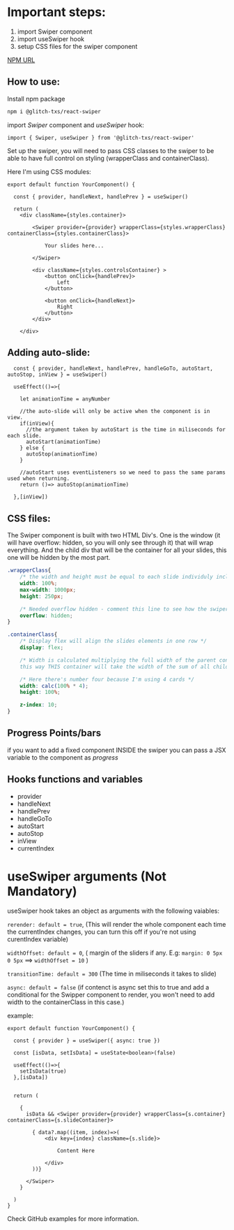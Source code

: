 # Important steps:

1. import Swiper component
2. import useSwiper hook
3. setup CSS files for the swiper component

[NPM URL](https://www.npmjs.com/package/@glitch-txs/react-swiper)

## How to use:

Install npm package 

```bash
npm i @glitch-txs/react-swiper
```

import *Swiper* component and *useSwiper* hook:

```tsx
import { Swiper, useSwiper } from '@glitch-txs/react-swiper'
```

Set up the swiper, you will need to pass CSS classes to the swiper to be able to have full control on styling (wrapperClass and containerClass).

Here I'm using CSS modules:

```tsx
export default function YourComponent() {

  const { provider, handleNext, handlePrev } = useSwiper()
  
  return (
    <div className={styles.container}>

        <Swiper provider={provider} wrapperClass={styles.wrapperClass} containerClass={styles.containerClass}>

            Your slides here...

        </Swiper>

        <div className={styles.controlsContainer} >
            <button onClick={handlePrev}>
                Left
            </button>

            <button onClick={handleNext}>
                Right
            </button>
        </div>

    </div>    
```

## Adding auto-slide:

```tsx
  const { provider, handleNext, handlePrev, handleGoTo, autoStart, autoStop, inView } = useSwiper()

  useEffect(()=>{

    let animationTime = anyNumber

    //the auto-slide will only be active when the component is in view.
    if(inView){
      //the argument taken by autoStart is the time in miliseconds for each slide. 
      autoStart(animationTime)
    } else {
      autoStop(animationTime)
    }

    //autoStart uses eventListeners so we need to pass the same params used when returning.
    return ()=> autoStop(animationTime)

  },[inView])
```

## CSS files:

The Swiper component is built with two HTML Div's. One is the window (it will have overflow: hidden, so you will only see through it) that will wrap everything. 
And the child div that will be the container for all your slides, this one will be hidden by the most part.

```css
.wrapperClass{
    /* the width and height must be equal to each slide individuly including their margins */
    width: 100%;
    max-width: 1000px;
    height: 250px;

    /* Needed overflow hidden - comment this line to see how the swiper works internaly */
    overflow: hidden;
}

.containerClass{
    /* Display flex will align the slides elements in one row */
    display: flex;

    /* Width is calculated multiplying the full width of the parent container by the number of slider elements inside the swiper,
    this way THIS container will take the width of the sum of all children elements. Width: calc(100% * numberOfCards) */

    /* Here there's number four because I'm using 4 cards */
    width: calc(100% * 4);
    height: 100%;

    z-index: 10;
}
```

## Progress Points/bars

if you want to add a fixed component INSIDE the swiper you can pass a JSX variable to the component as *progress*

## Hooks functions and variables

- provider
- handleNext
- handlePrev
- handleGoTo
- autoStart
- autoStop
- inView
- currentIndex

# useSwiper arguments (Not Mandatory)

useSwiper hook takes an object as arguments with the following vaiables:

`rerender: default = true`, (This will render the whole component each time the currentIndex changes, you can turn this off if you're not using curentIndex variable)

`widthOffset: default = 0`, ( margin of the sliders if any. E.g: `margin: 0 5px 0 5px`  ==> `widthOffset = 10` )

`transitionTime: default = 300` (The time in miliseconds it takes to slide)

`async: default = false` (if contenct is async set this to true and add a conditional for the Swipper component to render, you won't need to add width to the containerClass in this case.)

example:


```tsx
export default function YourComponent() {

  const { provider } = useSwiper({ async: true })

  const [isData, setIsData] = useState<boolean>(false)

  useEffect(()=>{
    setIsData(true)
  },[isData])

  
  return (

    {
      isData && <Swiper provider={provider} wrapperClass={s.container} containerClass={s.slideContainer}>

        { data?.map((item, index)=>(
            <div key={index} className={s.slide}>

                Content Here

            </div>
        ))}

      </Swiper>
    }

  )
}
```


Check GitHub examples for more information.


